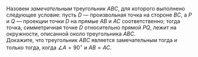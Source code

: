 Назовем *замечательным* треугольник $ABC$, для которого выполнено следующее условие: пусть $D$ — произвольная точка на стороне $BC$, а $P$ и $Q$ — проекции точки $D$ на прямые $AB$ и $AC$  соответственно; тогда точка, симметричная точке $D$ относительно прямой $PQ$, лежит на окружности, описанной около треугольника $ABC$.
<br/>
Докажите, что треугольник $ABC$ является замечательным тогда и только тогда, когда $\angle A=90^\circ$ и $AB=AC$.